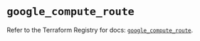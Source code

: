 # `google_compute_route`

Refer to the Terraform Registry for docs: [`google_compute_route`](https://registry.terraform.io/providers/hashicorp/google-beta/5.18.0/docs/resources/google_compute_route).
